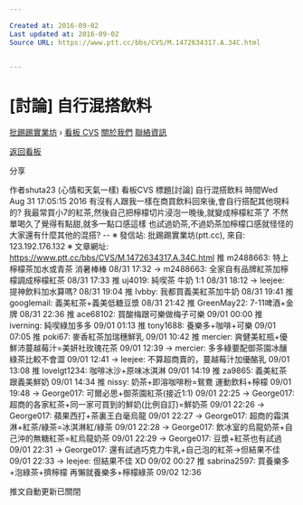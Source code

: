 ```yaml
---

Created at: 2016-09-02
Last updated at: 2016-09-02
Source URL: https://www.ptt.cc/bbs/CVS/M.1472634317.A.34C.html


---
```


# [討論] 自行混搭飲料


[批踢踢實業坊](https://www.ptt.cc/) › [看板 CVS](https://www.ptt.cc/bbs/CVS/index.html) [關於我們](https://www.ptt.cc/about.html) [聯絡資訊](https://www.ptt.cc/contact.html)

[返回看板](https://www.ptt.cc/bbs/CVS/index.html)

分享

作者shuta23 (心情和天氣一樣)
看板CVS
標題\[討論\] 自行混搭飲料
時間Wed Aug 31 17:05:15 2016
有沒有人跟我一樣在商買飲料回來後,會自行搭配其他現料的? 我最常買小7的紅茶,然後自己把檸檬切片浸泡一晚後,就變成檸檬紅茶了 不然單喝久了覺得有點甜,就多一點口感這樣 也試過奶茶,不過奶茶加檸檬口感就怪怪的 大家還有什麼其他的混搭? -- ※ 發信站: 批踢踢實業坊(ptt.cc), 來自: 123.192.176.132 ※ 文章網址: <https://www.ptt.cc/bbs/CVS/M.1472634317.A.34C.html>
推 m2488663: 特上檸檬茶加水或青茶 消暑棒棒 08/31 17:32
→ m2488663: 全家自有品牌紅茶加檸檬調成檸檬紅茶 08/31 17:33
推 uj4019: 純喫茶 牛奶 1:1 08/31 18:12
→ leejee: 提神飲料加水算嗎? 08/31 19:04
推 Ivbby: 我都買義美紅茶加牛奶 08/31 19:41
推 googlemail: 義美紅茶+義美低糖豆漿 08/31 21:42
推 GreenMay22: 7-11啤酒+金牌 08/31 22:36
推 ace68102: 買酸梅跟可樂做梅子可樂 09/01 00:00
推 iverning: 純喫綠加多多 09/01 01:13
推 tony1688: 養樂多+咖啡+可樂 09/01 07:05
推 poki67: 麥香紅茶加瑞穗鮮乳 09/01 10:42
推 mercier: 爽健美紅瓶+優鮮沛蔓越莓汁=美妍社玫瑰花茶 09/01 12:39
→ mercier: 多多綠要配御茶園冰釀綠茶比較不會澀 09/01 12:41
→ leejee: 不算超商賣的，蔓越莓汁加優酪乳 09/01 13:08
推 lovelgt1234: 咖啡冰沙+原味冰淇淋 09/01 14:19
推 za9865: 義美紅茶跟義美鮮奶 09/01 14:34
推 nissy: 奶茶+即溶咖啡粉=鴛鴦 運動飲料+檸檬 09/01 19:48
→ George017: 可爾必思+御茶園紅茶(接近1:1) 09/01 22:25
→ George017: 超商的各家紅茶+同一家可買到的鮮奶(比例自訂)=鮮奶茶 09/01 22:26
→ George017: 蘋果西打+茶裏王白毫烏龍 09/01 22:27
→ George017: 超商的霜淇淋+紅茶/綠茶=冰淇淋紅/綠茶 09/01 22:28
→ George017: 飲冰室的烏龍奶茶+自己沖的無糖紅茶=紅烏龍奶茶 09/01 22:29
→ George017: 豆漿+紅茶也有試過 09/01 22:31
→ George017: 還有試過巧克力牛乳+自己泡的紅茶->但結果不佳 09/01 22:33
→ leejee: 但結果不佳 XD 09/02 00:27
推 sabrina2597: 買養樂多+泡綠茶+擠檸檬 再懶就養樂多+檸檬綠茶 09/02 12:36

推文自動更新已關閉

